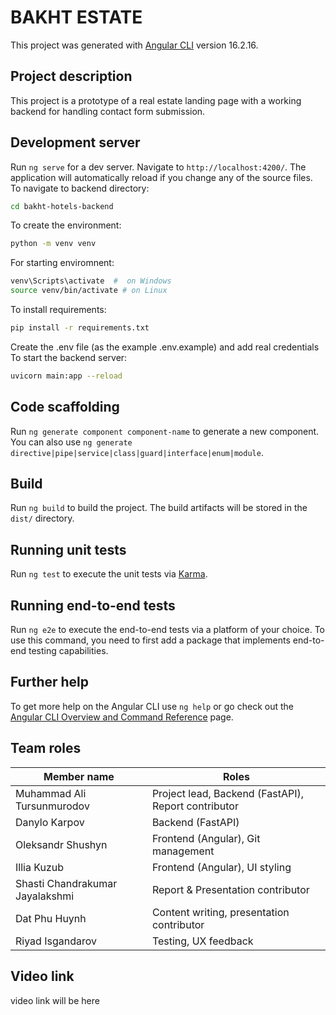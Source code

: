 # BAKHT ESTATE

This project was generated with [Angular CLI](https://github.com/angular/angular-cli) version 16.2.16.

## Project description

This project is a prototype of a real estate landing page with a working backend for handling contact form submission.

## Development server

Run `ng serve` for a dev server. Navigate to `http://localhost:4200/`. The application will automatically reload if you change any of the source files.
To navigate to backend directory:
```bash
cd bakht-hotels-backend
```
To create the environment:
```bash
python -m venv venv
```
For starting enviromnent:
```bash
venv\Scripts\activate  #  on Windows
source venv/bin/activate # on Linux
```
To install requirements:
```bash
pip install -r requirements.txt
``` 
Create the .env file (as the example .env.example) and add real credentials
To start the backend server:
```bash
uvicorn main:app --reload
``` 

## Code scaffolding

Run `ng generate component component-name` to generate a new component. You can also use `ng generate directive|pipe|service|class|guard|interface|enum|module`.

## Build

Run `ng build` to build the project. The build artifacts will be stored in the `dist/` directory.

## Running unit tests

Run `ng test` to execute the unit tests via [Karma](https://karma-runner.github.io).

## Running end-to-end tests

Run `ng e2e` to execute the end-to-end tests via a platform of your choice. To use this command, you need to first add a package that implements end-to-end testing capabilities.

## Further help

To get more help on the Angular CLI use `ng help` or go check out the [Angular CLI Overview and Command Reference](https://angular.io/cli) page.

## Team roles
| Member name  | Roles |
| ------------- | ------------- |
| Muhammad Ali Tursunmurodov  | Project lead, Backend (FastAPI), Report contributor |
| Danylo Karpov  | Backend (FastAPI)  |
| Oleksandr Shushyn  | Frontend (Angular), Git management   |
| Illia Kuzub  | Frontend (Angular), UI styling   |
| Shasti Chandrakumar Jayalakshmi | Report & Presentation contributor  |
| Dat Phu Huynh  | Content writing, presentation contributor  |
| Riyad Isgandarov  | Testing, UX feedback  |


## Video link
video link will be here

